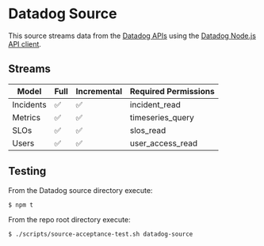 # Datadog Source

This source streams data from the [Datadog APIs](https://docs.datadoghq.com/api/latest/) using the [Datadog Node.js API client](https://www.npmjs.com/package/@datadog/datadog-api-client).

## Streams

| Model     | Full | Incremental | Required Permissions |
|-----------|---|---|---|
| Incidents | ✅ | ✅ | incident_read |
| Metrics   | ✅ | ✅ | timeseries_query |
| SLOs      | ✅ | ✅ | slos_read |
| Users     | ✅ | ✅ | user_access_read  |

## Testing

From the Datadog source directory execute:

```sh
$ npm t
```

From the repo root directory execute:

```sh
$ ./scripts/source-acceptance-test.sh datadog-source
```

